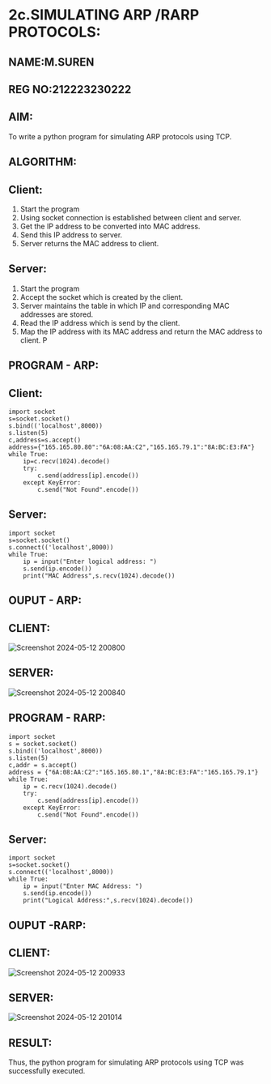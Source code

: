 # 2c.SIMULATING ARP /RARP PROTOCOLS:
## NAME:M.SUREN
## REG NO:212223230222
## AIM:
To write a python program for simulating ARP protocols using TCP.
## ALGORITHM:
## Client:
1. Start the program
2. Using socket connection is established between client and server.
3. Get the IP address to be converted into MAC address.
4. Send this IP address to server.
5. Server returns the MAC address to client.
## Server:
1. Start the program
2. Accept the socket which is created by the client.
3. Server maintains the table in which IP and corresponding MAC addresses are
stored.
4. Read the IP address which is send by the client.
5. Map the IP address with its MAC address and return the MAC address to client.
P
## PROGRAM - ARP:
## Client:
```
import socket
s=socket.socket()
s.bind(('localhost',8000))
s.listen(5)
c,address=s.accept()
address={"165.165.80.80":"6A:08:AA:C2","165.165.79.1":"8A:BC:E3:FA"}
while True:
    ip=c.recv(1024).decode()
    try:
        c.send(address[ip].encode())
    except KeyError:
        c.send("Not Found".encode())
```
## Server:
```
import socket
s=socket.socket()
s.connect(('localhost',8000))
while True:
    ip = input("Enter logical address: ")
    s.send(ip.encode())
    print("MAC Address",s.recv(1024).decode())
```

## OUPUT - ARP:
## CLIENT:
![Screenshot 2024-05-12 200800](https://github.com/kannan-nagaraju/2c.ARP_RARP_PROTOCOLS/assets/145742755/9ca6235b-b081-412d-a0bc-34c6d72fb802)

## SERVER:
![Screenshot 2024-05-12 200840](https://github.com/kannan-nagaraju/2c.ARP_RARP_PROTOCOLS/assets/145742755/2269aa41-6e9d-4a80-81e7-aed7207b2f79)

## PROGRAM - RARP:
```
import socket
s = socket.socket()
s.bind(('localhost',8000))
s.listen(5)
c,addr = s.accept()
address = {"6A:08:AA:C2":"165.165.80.1","8A:BC:E3:FA":"165.165.79.1"}
while True:
    ip = c.recv(1024).decode()
    try:
        c.send(address[ip].encode())
    except KeyError:
        c.send("Not Found".encode())
```
## Server:
```
import socket
s=socket.socket()
s.connect(('localhost',8000))
while True:
    ip = input("Enter MAC Address: ")
    s.send(ip.encode())
    print("Logical Address:",s.recv(1024).decode())
```

## OUPUT -RARP:
## CLIENT:
![Screenshot 2024-05-12 200933](https://github.com/kannan-nagaraju/2c.ARP_RARP_PROTOCOLS/assets/145742755/fbde118e-7a59-41e4-987d-e4bff3f8128a)

## SERVER:
![Screenshot 2024-05-12 201014](https://github.com/kannan-nagaraju/2c.ARP_RARP_PROTOCOLS/assets/145742755/8fdac021-5db1-4cf2-a3d0-f649c0ac410d)

## RESULT:
Thus, the python program for simulating ARP protocols using TCP was successfully 
executed.
